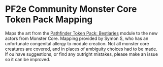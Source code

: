 # PF2e Community Monster Core Token Pack Mapping

Maps the art from the [Pathfinder Token Pack: Bestiaries](https://foundryvtt.com/packages/pf2e-tokens-bestiaries) module to the new actors from Monster Core. Mapping provided by Symon S, who has an unfortunate congenital allergy to module creation. Not all monster core creatures are covered, and in places of ambiguity choices had to be made. If ou have suggestions, or find any outright mistakes, please make an issue so it can be improved.
